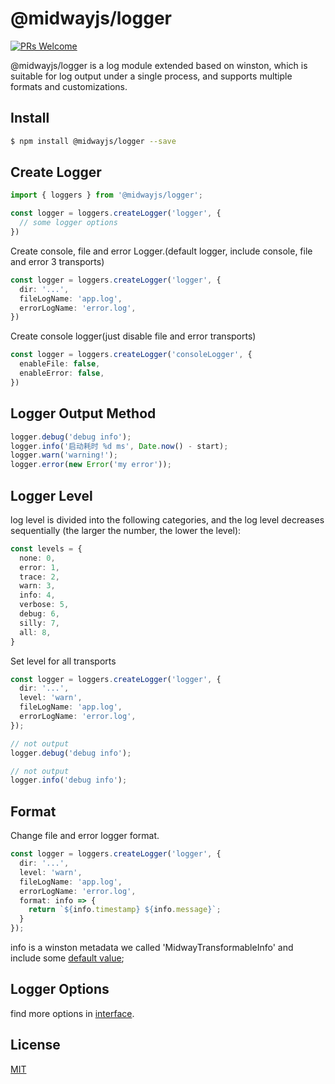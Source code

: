 # @midwayjs/logger

[![PRs Welcome](https://img.shields.io/badge/PRs-welcome-brightgreen.svg)](https://github.com/midwayjs/midway/pulls)

@midwayjs/logger is a log module extended based on winston, which is suitable for log output under a single process, and supports multiple formats and customizations.

## Install

```bash
$ npm install @midwayjs/logger --save
```

## Create Logger

```ts
import { loggers } from '@midwayjs/logger';

const logger = loggers.createLogger('logger', {
  // some logger options
})
```

Create console, file and error Logger.(default logger, include console, file and error 3 transports)

```typescript
const logger = loggers.createLogger('logger', {
  dir: '...',
  fileLogName: 'app.log',
  errorLogName: 'error.log',
})
```

Create console logger(just disable file and error transports)

```typescript
const logger = loggers.createLogger('consoleLogger', {
  enableFile: false,
  enableError: false,
})
```


## Logger Output Method

```ts
logger.debug('debug info');
logger.info('启动耗时 %d ms', Date.now() - start);
logger.warn('warning!');
logger.error(new Error('my error'));
```

## Logger Level

log level is divided into the following categories, and the log level decreases sequentially (the larger the number, the lower the level):

```ts
const levels = {
  none: 0,
  error: 1,
  trace: 2,
  warn: 3,
  info: 4,
  verbose: 5,
  debug: 6,
  silly: 7,
  all: 8,
}
```

Set level for all transports

```typescript
const logger = loggers.createLogger('logger', {
  dir: '...',
  level: 'warn',
  fileLogName: 'app.log',
  errorLogName: 'error.log',
});

// not output
logger.debug('debug info');

// not output
logger.info('debug info');
```

## Format

Change file and error logger format.

```typescript
const logger = loggers.createLogger('logger', {
  dir: '...',
  level: 'warn',
  fileLogName: 'app.log',
  errorLogName: 'error.log',
  format: info => {
    return `${info.timestamp} ${info.message}`;
  }
});
```

info is a winston metadata we called 'MidwayTransformableInfo' and include some [default value](https://github.com/midwayjs/logger/blob/main/src/interface.ts#L265);


## Logger Options

find more options in [interface](https://github.com/midwayjs/logger/blob/main/src/interface.ts#L70).


## License

[MIT]((http://github.com/midwayjs/logger/blob/master/LICENSE))
